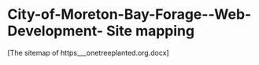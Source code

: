 # City-of-Moreton-Bay-Forage--Web-Development- Site mapping

[The sitemap of  https___onetreeplanted.org.docx]
